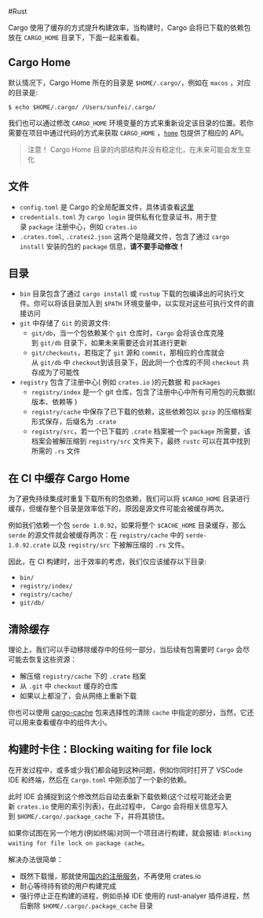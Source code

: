
#Rust

Cargo 使用了缓存的方式提升构建效率，当构建时，Cargo 会将已下载的依赖包放在 `CARGO_HOME` 目录下，下面一起来看看。

## Cargo Home

默认情况下，Cargo Home 所在的目录是 `$HOME/.cargo/`，例如在 `macos` ，对应的目录是:

`$ echo $HOME/.cargo/ /Users/sunfei/.cargo/`

我们也可以通过修改 `CARGO_HOME` 环境变量的方式来重新设定该目录的位置。若你需要在项目中通过代码的方式来获取 `CARGO_HOME` ，[`home`](https://crates.io/crates/home) 包提供了相应的 API。

> 注意！ Cargo Home 目录的内部结构并没有稳定化，在未来可能会发生变化

## 文件

- `config.toml` 是 Cargo 的全局配置文件，具体请查看[这里](https://course.rs/cargo/reference/configuration.html)
- `credentials.toml` 为 `cargo login` 提供私有化登录证书，用于登录 `package` 注册中心，例如 `crates.io`
- `.crates.toml`, `.crates2.json` 这两个是隐藏文件，包含了通过 `cargo install` 安装的包的 `package` 信息，**请不要手动修改！**

## 目录

- `bin` 目录包含了通过 `cargo install` 或 `rustup` 下载的包编译出的可执行文件。你可以将该目录加入到 `$PATH` 环境变量中，以实现对这些可执行文件的直接访问
- `git` 中存储了 `Git` 的资源文件:
    - `git/db`，当一个包依赖某个 `git` 仓库时，`Cargo` 会将该仓库克隆到 `git/db` 目录下，如果未来需要还会对其进行更新
    - `git/checkouts`，若指定了 `git` 源和 `commit`，那相应的仓库就会从 `git/db` 中 `checkout`到该目录下，因此同一个仓库的不同 `checkout` 共存成为了可能性
- `registry` 包含了注册中心( 例如 `crates.io` )的元数据 和 `packages`
    - `registry/index` 是一个 git 仓库，包含了注册中心中所有可用包的元数据( 版本、依赖等 )
    - `registry/cache` 中保存了已下载的依赖，这些依赖包以 `gzip` 的压缩档案形式保存，后缀名为 `.crate`
    - `registry/src`，若一个已下载的 `.crate` 档案被一个 `package` 所需要，该档案会被解压缩到 `registry/src` 文件夹下，最终 `rustc` 可以在其中找到所需的 `.rs` 文件

## 在 CI 中缓存 Cargo Home

为了避免持续集成时重复下载所有的包依赖，我们可以将 `$CARGO_HOME` 目录进行缓存，但缓存整个目录是效率低下的，原因是源文件可能会被缓存两次。

例如我们依赖一个包 `serde 1.0.92`，如果将整个 `$CACHE_HOME` 目录缓存，那么`serde` 的源文件就会被缓存两次：在 `registry/cache` 中的 `serde-1.0.92.crate` 以及 `registry/src` 下被解压缩的 `.rs` 文件。

因此，在 CI 构建时，出于效率的考虑，我们仅应该缓存以下目录:

- `bin/`
- `registry/index/`
- `registry/cache/`
- `git/db/`

## 清除缓存

理论上，我们可以手动移除缓存中的任何一部分，当后续有包需要时 `Cargo` 会尽可能去恢复这些资源：

- 解压缩 `registry/cache` 下的 `.crate` 档案
- 从 `.git` 中 `checkout` 缓存的仓库
- 如果以上都没了，会从网络上重新下载

你也可以使用 [cargo-cache](https://crates.io/crates/cargo-cache) 包来选择性的清除 `cache` 中指定的部分，当然，它还可以用来查看缓存中的组件大小。

## 构建时卡住：Blocking waiting for file lock

在开发过程中，或多或少我们都会碰到这种问题，例如你同时打开了 VSCode IDE 和终端，然后在 `Cargo.toml` 中刚添加了一个新的依赖。

此时 IDE 会捕捉到这个修改然后自动去重新下载依赖(这个过程可能还会更新 `crates.io` 使用的索引列表)，在此过程中， Cargo 会将相关信息写入到 `$HOME/.cargo/.package_cache` 下，并将其锁住。

如果你试图在另一个地方(例如终端)对同一个项目进行构建，就会报错: `Blocking waiting for file lock on package cache`。

解决办法很简单：

- 既然下载慢，那就使用[国内的注册服务](https://course.rs/cargo/reference/specify-deps.html#%E4%BB%8E%E5%85%B6%E5%AE%83%E6%B3%A8%E5%86%8C%E6%9C%8D%E5%8A%A1%E5%BC%95%E5%85%A5%E4%BE%9D%E8%B5%96%E5%8C%85)，不再使用 crates.io
- 耐心等待持有锁的用户构建完成
- 强行停止正在构建的进程，例如杀掉 IDE 使用的 rust-analyer 插件进程，然后删除 `$HOME/.cargo/.package_cache` 目录